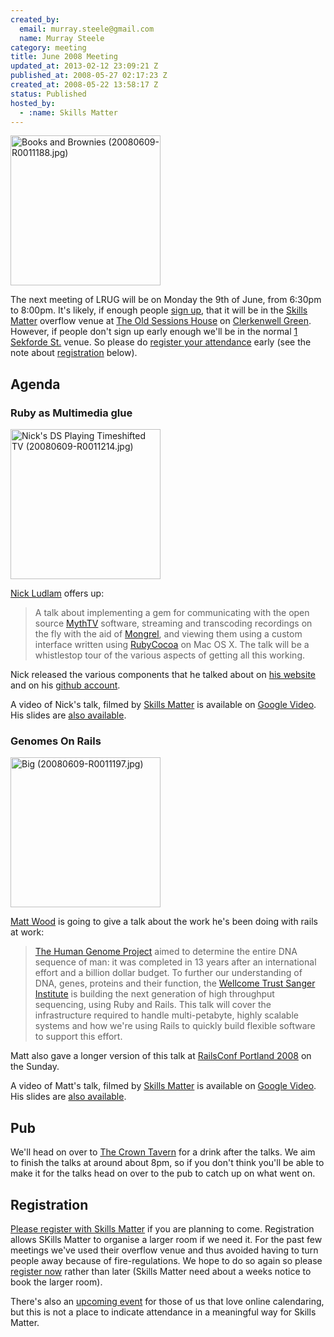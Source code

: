 ```yaml
--- 
created_by: 
  email: murray.steele@gmail.com
  name: Murray Steele
category: meeting
title: June 2008 Meeting
updated_at: 2013-02-12 23:09:21 Z
published_at: 2008-05-27 02:17:23 Z
created_at: 2008-05-22 13:58:17 Z
status: Published
hosted_by:
  - :name: Skills Matter
---
```


<a href="http://www.flickr.com/photos/snowblink/2569082736/" title="Books and Brownies (20080609-R0011188.jpg) by snowblink, on Flickr"><img src="http://farm4.static.flickr.com/3050/2569082736_12dca99249_m.jpg" width="240" height="240" alt="Books and Brownies (20080609-R0011188.jpg)" /></a>

The next meeting of LRUG will be on Monday the 9th of June, from 6:30pm to 8:00pm.  It's likely, if enough people <a href="#registration">sign up</a>, that it will be in the [Skills Matter](http://www.skillsmatter.com/) overflow venue at [The Old Sessions House](http://www.sessionshouse.com/) on [Clerkenwell Green](http://tinyurl.com/2bjjzz).  However, if people don't sign up early enough we'll be in the normal [1 Sekforde St.](http://maps.google.co.uk/maps?f=q&hl=en&q=EC1R+0BE&layer=&ie=UTF8&z=16&om=1&iwloc=addr) venue.  So please do <a href="#registration">register your attendance</a> early (see the note about <a href="#jun08registration">registration</a> below).

## Agenda

### Ruby as Multimedia glue

<a href="http://www.flickr.com/photos/snowblink/2574308698/" title="Nick's DS Playing Timeshifted TV (20080609-R0011214.jpg) by snowblink, on Flickr"><img src="http://farm4.static.flickr.com/3022/2574308698_9316b8f9a0_m.jpg" width="240" height="240" alt="Nick's DS Playing Timeshifted TV (20080609-R0011214.jpg)" /></a>

[Nick Ludlam](http://nick.recoil.org) offers up:

> A talk about implementing a gem for communicating with the open source [MythTV](http://www.mythtv.org/) software, 
> streaming and transcoding recordings on the fly with the aid of [Mongrel](http://mongrel.rubyforge.org/), and viewing them 
> using a custom interface written using [RubyCocoa](http://rubycocoa.sourceforge.net/) on Mac OS X.  The talk will 
> be a whistlestop tour of the various aspects of getting all this working.

Nick released the various components that he talked about on [his website](http://nick.recoil.org/code/) and on his [github account](http://github.com/nickludlam/).

A video of Nick's talk, filmed by [Skills Matter](http://skillsmatter.com/podcast/ajax-ria/ruby-as-multimedia-glue) is available on [Google Video](http://video.google.com/videoplay?docid=-8605443571082487158).  His slides are [also available](http://skillsmatter.com/custom/presentations/ruby-mythtv-talk.pdf).

### Genomes On Rails

<a href="http://www.flickr.com/photos/snowblink/2569085302/" title="Big (20080609-R0011197.jpg) by snowblink, on Flickr"><img src="http://farm4.static.flickr.com/3054/2569085302_447b926faa_m.jpg" width="240" height="240" alt="Big (20080609-R0011197.jpg)" /></a>

[Matt Wood](http://greenisgood.co.uk) is going to give a talk about the work he's been doing with rails at work:

> [The Human Genome Project](http://www.sanger.ac.uk/HGP/) aimed to determine the entire DNA sequence of man: 
> it was completed in 13 years after an international effort and a billion dollar budget. To further our understanding
> of DNA, genes, proteins and their function, the [Wellcome Trust Sanger Institute](http://sanger.ac.uk) 
> is building the next generation of high throughput sequencing, using Ruby and Rails. 
> This talk will cover the infrastructure required to handle multi-petabyte, highly scalable systems 
> and how we're using Rails to quickly build flexible software to support this effort.

Matt also gave a longer version of this talk at [RailsConf Portland 2008](http://en.oreilly.com/rails2008/public/schedule/detail/1846) on the Sunday.

A video of Matt's talk, filmed by [Skills Matter](http://skillsmatter.com/podcast/ajax-ria/genomes-on-rails) is available on [Google Video](http://video.google.com/videoplay?docid=-1098999428505936718).  His slides are [also available](http://skillsmatter.com/custom/presentations/genomesonrails.pdf).

## Pub

We'll head on over to [The Crown Tavern](http://fancyapint.com/pubs/pub199.html) for a drink after the talks.  We aim to finish the talks at around about 8pm, so if you don't think you'll be able to make it for the talks head on over to the pub to catch up on what went on.

Registration <a name="jun08registration">&nbsp;</a>
---------------------------------------------------

[Please register with Skills Matter](http://skillsmatter.com/event/ajax-ria/lrug-meeting-ruby-as-multimedia-glue-genomes-on-rails) if you are planning to come.  Registration allows SKills Matter to organise a larger room if we need it.  For the past few meetings we've used their overflow venue and thus avoided having to turn people away because of fire-regulations.  We hope to do so again so please [register now](http://skillsmatter.com/event/ajax-ria/lrug-meeting-ruby-as-multimedia-glue-genomes-on-rails) rather than later (Skills Matter need about a weeks notice to book the larger room).  

There's also an [upcoming event](http://upcoming.yahoo.com/event/729493/) for those of us that love online calendaring, but this is not a place to indicate attendance in a meaningful way for Skills Matter.
